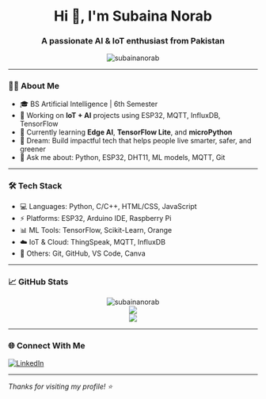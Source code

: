 <h1 align="center">Hi 👋, I'm Subaina Norab</h1>
<h3 align="center">A passionate AI & IoT enthusiast from Pakistan</h3>

<p align="center">
  <img src="https://komarev.com/ghpvc/?username=subainanorab&label=Profile%20views&color=0e75b6&style=flat" alt="subainanorab" />
</p>

---

### 👩‍💻 About Me

- 🎓 BS Artificial Intelligence | 6th Semester  
- 🤖 Working on **IoT + AI** projects using ESP32, MQTT, InfluxDB, TensorFlow  
- 🌱 Currently learning **Edge AI**, **TensorFlow Lite**, and **microPython**  
- 🚀 Dream: Build impactful tech that helps people live smarter, safer, and greener  
- 💬 Ask me about: Python, ESP32, DHT11, ML models, MQTT, Git  
  

---

### 🛠️ Tech Stack

- 💻 Languages: Python, C/C++, HTML/CSS, JavaScript
- ⚡ Platforms: ESP32, Arduino IDE, Raspberry Pi
- 📊 ML Tools: TensorFlow, Scikit-Learn, Orange
- ☁️ IoT & Cloud: ThingSpeak, MQTT, InfluxDB
- 🧰 Others: Git, GitHub, VS Code, Canva

---

### 📈 GitHub Stats

<p align="center">
  <img src="https://github-readme-stats.vercel.app/api?username=subainanorab&show_icons=true&theme=tokyonight" alt="subainanorab" />
  <br />
  <img src="https://github-readme-streak-stats.herokuapp.com/?user=subainanorab&theme=tokyonight" />
  <br />
  <img src="https://github-readme-stats.vercel.app/api/top-langs/?username=subainanorab&layout=compact&theme=tokyonight" />
</p>

---

### 🌐 Connect With Me

<p align="left">
<a href="https://linkedin.com/in/yourname" target="blank"><img align="center" src="https://img.shields.io/badge/-LinkedIn-blue?logo=linkedin&style=flat-square" alt="LinkedIn" /></a>

---

_Thanks for visiting my profile! ⭐️_
